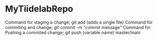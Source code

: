 # MyTiidelabRepo
Command for staging a change; git add (adds a single file)
Command for commiting and change; git commit -m "commit message"
Command for Pushing a commited change; git push (variable name) master/main
